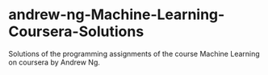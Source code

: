 # andrew-ng-Machine-Learning-Coursera-Solutions
Solutions of the programming assignments of the course Machine Learning on coursera by Andrew Ng.
